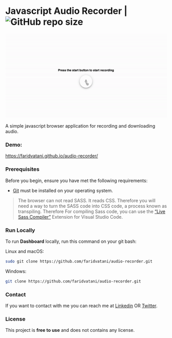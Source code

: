 # Javascript Audio Recorder | ![GitHub repo size](https://img.shields.io/github/repo-size/faridvatani/audio-recorder)
![image alt ><](/recorder.gif)

A simple javascript browser application for recording and downloading audio.


### Demo: 
https://faridvatani.github.io/audio-recorder/


### Prerequisites

Before you begin, ensure you have met the following requirements:

* [Git](https://git-scm.com/downloads "Download Git") must be installed on your operating system.

> The browser can not read SASS. It reads CSS. Therefore you will need a way to turn the SASS code into CSS code, a process known as transpiling. Therefore For compiling Sass code, you can use the [“Live Sass Compiler”](https://marketplace.visualstudio.com/items?itemName=glenn2223.live-sass) Extension for Visual Studio Code.

### Run Locally

To run **Dashboard** locally, run this command on your git bash:

Linux and macOS:

```bash
sudo git clone https://github.com/faridvatani/audio-recorder.git
```

Windows:

```bash
git clone https://github.com/faridvatani/audio-recorder.git
```

### Contact

If you want to contact with me you can reach me at [Linkedin](https://www.linkedin.com/in/faridvatani) OR [Twitter](https://twitter.com/faridvatani).

### License

This project is **free to use** and does not contains any license.
